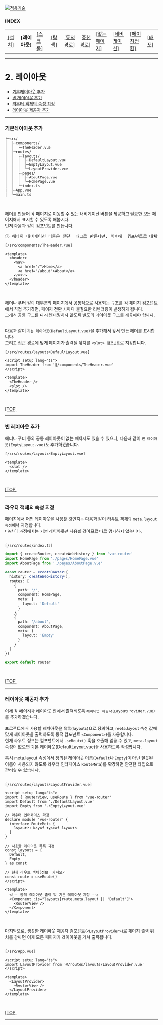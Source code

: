 [vuejs]: readme.md
[![적용기술](https://skillicons.dev/icons?i=vue,vercel,ts,vscode)][vuejs]

### INDEX

<table>
  <tr>
    <td><a href="sect_01.md"> [설치]        </a></td>
    <td><b href="sect_02.md"> [레이아웃]    </b></td>
    <td><a href="sect_03.md"> [스크롤]      </a></td>
    <td><a href="sect_04.md"> [탐색]        </a></td>
    <td><a href="sect_05.md"> [동적경로]    </a></td>
    <td><a href="sect_06.md"> [중첩경로]     </a></td>
    <td><a href="sect_07.md"> [없는페이지]    </a></td>
    <td><a href="sect_08.md"> [네비게이션]   </a></td>
    <td><a href="sect_09.md"> [페이지전환]   </a></td>
    <td><a href="sect_10.md"> [배포]        </a></td>
  </tr>
</table>

---
# 2. 레이아웃
- [기본레이아웃 추가](#기본레이아웃-추가)
- [빈 레이아웃 추가](#빈-레이아웃-추가)
- [라우터 객체의 속성 지정](#라우터-객체의-속성-지정)
- [레이아웃 제공자 추가](#레이아웃-제공자-추가)

---
### 기본레이아웃 추가
```shell
├─src/
│  ├─components/
│  │  └─TheHeader.vue
│  ├─routes/
│  │  ├─layouts/
│  │  │  ├─DefaultLayout.vue
│  │  │  ├─EmptyLayout.vue
│  │  │  └─LayoutProvider.vue
│  │  ├─pages/
│  │  │  ├─AboutPage.vue
│  │  │  └─HomePage.vue
│  │  └─index.ts
|  ├─App.vue
│  └─main.ts
```
<br/>

헤더를 만들어 각 페이지로 이동할 수 있는 내비게이션 버튼을 제공하고 필요한 모든 페이지에서 표시할 수 있도록 해봅시다. <br/>
먼저 다음과 같이 <TheHeader> 컴포넌트를 만듭니다.<br/>

<pre>
ⓘ 헤더의 내비게이션 버튼은 일단 <a> 태그로 만들지만, 이후에 <RouterLink> 컴포넌트로 대체할 것입니다.
</pre>

`[/src/components/TheHeader.vue]`
```vue
<template>
  <header>
    <nav>
      <a href="/">Home</a>
      <a href="/about">About</a>
    </nav>
  </header>
</template>
```
<br/>

헤더나 푸터 같이 대부분의 페이지에서 공통적으로 사용되는 구조를 각 페이지 컴포넌트에서 직접 추가하면, 페이지 전환 시마다 불필요한 리렌더링이 발생하게 됩니다.<br/>
그래서 공통 구조를 다시 렌더링하지 않도록 별도의 레이아웃 구조를 제공해야 합니다.<br/>
<br/>

다음과 같이 `기본 레이아웃(DefaultLayout.vue)`을 추가해서 앞서 만든 헤더를 표시합니다.<br/>
그리고 접근 경로에 맞게 페이지가 출력될 위치를 `<slot> 컴포넌트`로 지정합니다.<br/>

`[/src/routes/layouts/DefaultLayout.vue]`
```vue
<script setup lang="ts">
import TheHeader from '@/components/TheHeader.vue'
</script>

<template>
  <TheHeader />
  <slot />
</template>
```
<br/>

[[TOP]](#index)

---
### 빈 레이아웃 추가
헤더나 푸터 등의 공통 레이아웃이 없는 페이지도 있을 수 있으니, 다음과 같이 `빈 레이아웃(EmptyLayout.vue)`도 추가하겠습니다.

`[/src/routes/layouts/EmptyLayout.vue]`
```vue
<template>
  <slot />
</template>
```
<br/>

[[TOP]](#index)

---
### 라우터 객체의 속성 지정

페이지에서 어떤 레이아웃을 사용할 것인지는 다음과 같이 라우트 객체의 `meta.layout 속성`에서 지정합니다.<br/>
다만 이 과정에서는 기본 레이아웃만 사용할 것이므로 따로 명시하지 않습니다.<br/>
<br/>

`[/src/routes/index.ts]`
```ts
import { createRouter, createWebHistory } from 'vue-router'
import HomePage from './pages/HomePage.vue'
import AboutPage from './pages/AboutPage.vue'

const router = createRouter({
  history: createWebHistory(),
  routes: [
    {
      path: '/',
      component: HomePage,
      meta: {
        layout: 'Default'
      }
    },
    {
      path: '/about',
      component: AboutPage,
      meta: {
        layout: 'Empty'
      }
    }
  ]
})

export default router
```
<br/>

[[TOP]](#index)

---
### 레이아웃 제공자 추가

이제 각 페이지가 레이아웃 안에서 출력되도록 `레이아웃 제공자(LayoutProvider.vue)`를 추가하겠습니다.<br/>
<br/>
프로젝트에서 사용할 레이아웃을 목록(layouts)으로 정의하고, meta.layout 속성 값에 맞게 레이아웃을 출력하도록 동적 컴포넌트(`<Component>`)를 사용합니다.<br/>
현재 라우트 정보는 컴포넌트에서 `useRoute()` 훅을 호출해 얻을 수 있고, `meta.layout` 속성이 없으면 기본 레이아웃(DefaultLayout.vue)을 사용하도록 작성합니다.<br/>
<br/>
혹시 meta.layout 속성에서 정의된 레이아웃 이름(`Default`나 `Empty`)이 아닌 잘못된 이름이 사용되지 않도록 라우터 인터페이스(`RouteMeta`)를 확장하면 안전한 타입으로 관리할 수 있습니다.<br/>
<br/>

`[/src/routes/layouts/LayoutProvider.vue]`
```vue
<script setup lang="ts">
import { RouterView, useRoute } from 'vue-router'
import Default from './DefaultLayout.vue'
import Empty from './EmptyLayout.vue'

// 라우터 인터페이스 확장
declare module 'vue-router' {
  interface RouteMeta {
    layout?: keyof typeof layouts
  }
}

// 사용할 레이아웃 목록 지정
const layouts = {
  Default,
  Empty
} as const

// 현재 라우트 객체(정보) 가져오기
const route = useRoute()
</script>

<template>
  <!-- 동적 레이아웃 출력 및 기본 레이아웃 지정 -->
  <Component :is="layouts[route.meta.layout || 'Default']">
    <RouterView />
  </Component>
</template>
```
<br/>

마지막으로, 생성한 레이아웃 제공자 컴포넌트(`<LayoutProvider>`)로 페이지 출력 위치를 감싸면 이제 모든 페이지가 레이아웃을 거쳐 출력됩니다.<br/>
<br/>

`[/src/App.vue]`
```vue
<script setup lang="ts">
import LayoutProvider from '@/routes/layouts/LayoutProvider.vue'
</script>

<template>
  <LayoutProvider>
    <RouterView />
  </LayoutProvider>
</template>
```
<br/>

[[TOP]](#index)

---